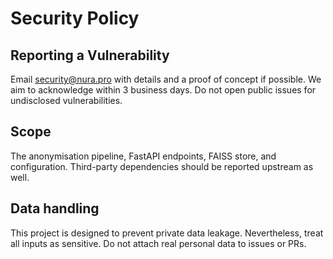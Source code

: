 # Security Policy

## Reporting a Vulnerability
Email security@nura.pro with details and a proof of concept if possible. We aim to acknowledge within 3 business days.
Do not open public issues for undisclosed vulnerabilities.

## Scope
The anonymisation pipeline, FastAPI endpoints, FAISS store, and configuration. Third-party dependencies should be reported upstream as well.

## Data handling
This project is designed to prevent private data leakage. Nevertheless, treat all inputs as sensitive. Do not attach real personal data to issues or PRs.